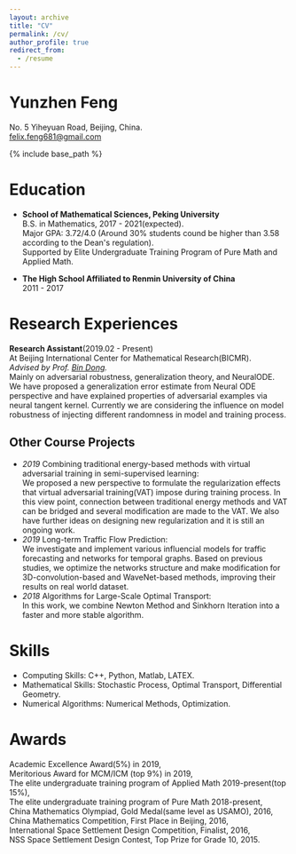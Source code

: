 ```yaml
---
layout: archive
title: "CV"
permalink: /cv/
author_profile: true
redirect_from:
  - /resume
---
```


Yunzhen Feng
======
No. 5 Yiheyuan Road, Beijing, China.<br>
felix.feng681@gmail.com

{% include base_path %}

Education
======
* **School of Mathematical Sciences, Peking University**<br>
  B.S. in Mathematics, 2017 - 2021(expected).<br>
  Major GPA: 3.72/4.0 (Around 30% students cound be higher than 3.58 according to the Dean's regulation).<br>
  Supported by Elite Undergraduate Training Program of Pure Math and Applied Math.<br>
  
* **The High School Affiliated to Renmin University of China**<br>
  2011 - 2017

Research Experiences
======

**Research Assistant**(2019.02 - Present)<br>
At Beijing International Center for Mathematical Research(BICMR).<br>
*Advised by Prof. [Bin Dong](http://bicmr.pku.edu.cn/~dongbin/).*<br>
Mainly on adversarial robustness, generalization theory, and NeuralODE. We have proposed a generalization error estimate from Neural ODE perspective and have explained properties of adversarial examples via neural tangent kernel. Currently we are considering the influence on model robustness of injecting different randomness in model and training process. 

## Other Course Projects
* *2019*  Combining traditional energy-based methods with virtual adversarial training in semi-supervised learning:<br>
  We proposed a new perspective to formulate the regularization effects that virtual adversarial training(VAT) impose during training process. In this view point, connection between traditional energy methods and VAT can be bridged and several modification are made to the VAT. We also have further ideas on designing new regularization and it is still an ongoing work.
* *2019*  Long-term Traffic Flow Prediction: <br>
  We investigate and implement various influencial models for traffic forecasting and networks for temporal graphs. Based on previous studies, we optimize the networks structure and make modification for 3D-convolution-based and WaveNet-based methods, improving their results on real world dataset.
* *2018*  Algorithms for Large-Scale Optimal Transport: <br>
  In this work, we combine Newton Method and Sinkhorn Iteration into a faster and more stable algorithm.
  
Skills
======
* Computing Skills: C++, Python, Matlab, LATEX.
* Mathematical Skills: Stochastic Process, Optimal Transport, Differential Geometry.
* Numerical Algorithms: Numerical Methods, Optimization. 

Awards
======
Academic Excellence Award(5%) in 2019,<br>
Meritorious Award for MCM/ICM (top 9%) in 2019,<br>
The elite undergraduate training program of Applied Math 2019-present(top 15%),<br>
The elite undergraduate training program of Pure Math 2018-present,<br>
China Mathematics Olympiad, Gold Medal(same level as USAMO), 2016,<br>
China Mathematics Competition, First Place in Beijing, 2016,<br>
International Space Settlement Design Competition, Finalist, 2016,<br>
NSS Space Settlement Design Contest, Top Prize for Grade 10, 2015.<br>
